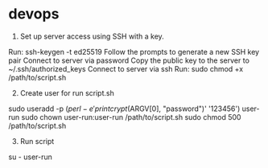# devops
1. Set up server access using SSH with a key.

Run: ssh-keygen -t ed25519
Follow the prompts to generate a new SSH key pair
Connect to server via password
Copy the public key to the server to ~/.ssh/authorized_keys
Connect to server via ssh
Run: sudo chmod +x /path/to/script.sh

2. Create user for run script.sh

sudo useradd -p $(perl -e 'print crypt($ARGV[0], "password")' '123456') user-run
sudo chown user-run:user-run /path/to/script.sh
sudo chmod 500 /path/to/script.sh

3. Run script

su - user-run
